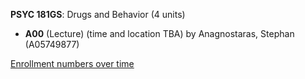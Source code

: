 **PSYC 181GS**: Drugs and Behavior (4 units)

- **A00** (Lecture) (time and location TBA) by Anagnostaras, Stephan (A05749877)

[Enrollment numbers over time](./PSYC181GS.tsv)
